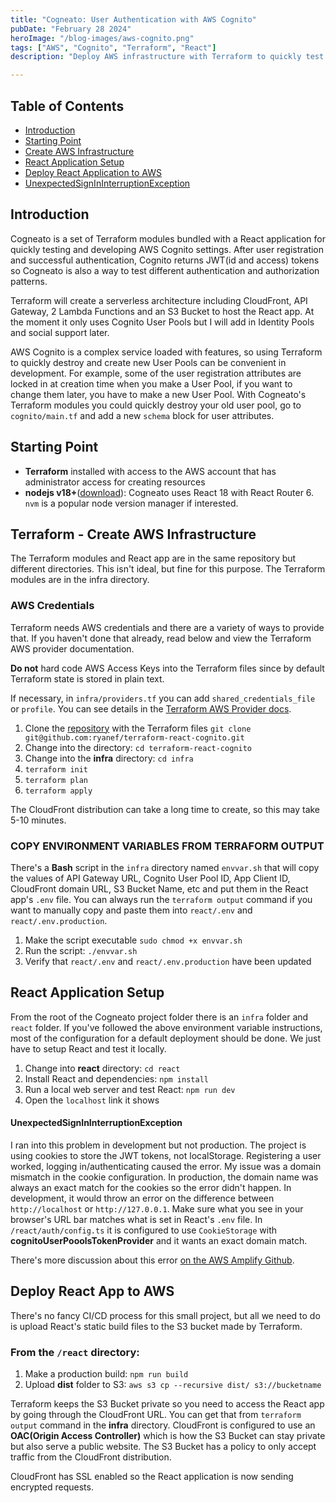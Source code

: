 ```yaml
---
title: "Cogneato: User Authentication with AWS Cognito"
pubDate: "February 28 2024"
heroImage: "/blog-images/aws-cognito.png"
tags: ["AWS", "Cognito", "Terraform", "React"]
description: "Deploy AWS infrastructure with Terraform to quickly test and develop AWS Cognito."

---
```

## Table of Contents

- [Introduction](#introduction)
- [Starting Point](#starting-point)
- [Create AWS Infrastructure](#terraform---create-aws-infrastructure)
- [React Application Setup](#react-application-setup)
- [Deploy React Application to AWS](#deploy-react-app-to-aws)
- [UnexpectedSignInInterruptionException](#unexpectedsignininterruptionexception)



## Introduction

Cogneato is a set of Terraform modules bundled with a React application for quickly testing and developing AWS Cognito settings. After user registration and successful authentication, Cognito returns JWT(id and access) tokens so Cogneato is also a way to test different authentication and authorization patterns.

Terraform will create a serverless architecture including CloudFront, API Gateway, 2 Lambda Functions and an S3 Bucket to host the React app. At the moment it only uses Cognito User Pools but I will add in Identity Pools and social support later.

AWS Cognito is a complex service loaded with features, so using Terraform to quickly destroy and create new User Pools can be convenient in development.  For example, some of the user registration attributes are locked in at creation time when you make a User Pool, if you want to change them later, you have to make a new User Pool. With Cogneato's Terraform modules you could quickly destroy your old user pool, go to `cognito/main.tf` and add a new `schema` block for user attributes.

## Starting Point

- **Terraform** installed with access to the AWS account that has administrator access for creating resources
- **nodejs v18+**(<a href="https://nodejs.org/en/download">download</a>): Cogneato uses React 18 with React Router 6. `nvm` is a popular node version manager if interested.

## Terraform - Create AWS Infrastructure

The Terraform modules and React app are in the same repository but different directories. This isn't ideal, but fine for this purpose. The Terraform modules are in the infra directory. 

### AWS Credentials

Terraform needs AWS credentials and there are a variety of ways to provide that. If you haven't done that already, read below and view the Terraform AWS provider documentation.

**Do not** hard code AWS Access Keys into the Terraform files since by default Terraform state is stored in plain text.

If necessary, in `infra/providers.tf` you can add `shared_credentials_file` or `profile`. You can see details in the <a href="https://registry.terraform.io/providers/hashicorp/aws/latest/docs" target="_blank">Terraform AWS Provider docs</a>.


1. Clone the <a href="https://github.com/ryanef/terraform-react-cognito" target="_blank">repository</a> with the Terraform files `git clone git@github.com:ryanef/terraform-react-cognito.git`
2. Change into the directory: `cd terraform-react-cognito`
3. Change into the **infra** directory: `cd infra`
4. `terraform init`
5. `terraform plan`
6. `terraform apply`

The CloudFront distribution can take a long time to create, so this may take 5-10 minutes.

### COPY ENVIRONMENT VARIABLES FROM TERRAFORM OUTPUT 

There's a **Bash** script in the `infra` directory named `envvar.sh` that will copy the values of API Gateway URL, Cognito User Pool ID, App Client ID, CloudFront domain URL, S3 Bucket Name, etc and put them in the React app's `.env` file. You can always run the `terraform output` command if you want to manually copy and paste them into `react/.env` and `react/.env.production`.

1. Make the script executable `sudo chmod +x envvar.sh`
2. Run the script: `./envvar.sh`
3. Verify that `react/.env` and `react/.env.production` have been updated

## React Application Setup

From the root of the Cogneato project folder there is an `infra` folder and `react` folder. If you've followed the above environment variable instructions, most of the configuration for a default deployment should be done. We just have to setup React and test it locally.

1. Change into **react** directory: `cd react`
2. Install React and dependencies: `npm install`
3. Run a local web server and test React: `npm run dev`
4. Open the `localhost` link it shows 


#### UnexpectedSignInInterruptionException

I ran into this problem in development but not production. The project is using cookies to store the JWT tokens, not localStorage. Registering a user worked, logging in/authenticating caused the error. My issue was a domain mismatch in the cookie configuration. In production, the domain name was always an exact match for the cookies so the error didn't happen.  In development, it would throw an error on the difference between `http://localhost` or `http://127.0.0.1`. Make sure what you see in your browser's URL bar matches what is set in React's `.env` file.  In `/react/auth/config.ts` it is configured to use `CookieStorage` with **cognitoUserPooolsTokenProvider** and it wants an exact domain match.

There's more discussion about this error <a href="https://github.com/aws-amplify/amplify-js/issues/13182" target="_blank">on the AWS Amplify Github</a>.

## Deploy React App to AWS

There's no fancy CI/CD process for this small project, but all we need to do is upload React's static build files to the S3 bucket made by Terraform.

### From the `/react` directory:


1. Make a production build: `npm run build`
2. Upload **dist** folder to S3: `aws s3 cp --recursive dist/ s3://bucketname`

Terraform keeps the S3 Bucket private so you need to access the React app by going through the CloudFront URL. You can get that from `terraform output` command in the **infra** directory. CloudFront is configured to use an **OAC(Origin Access Controller)** which is how the S3 Bucket can stay private but also serve a public website. The S3 Bucket has a policy to only accept traffic from the CloudFront distribution.

CloudFront has SSL enabled so the React application is now sending encrypted requests.







